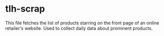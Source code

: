 # tlh-scrap
This file fetches the list of products starring on the front page of an online retailer's website. Used to collect daily data about prominent products.

